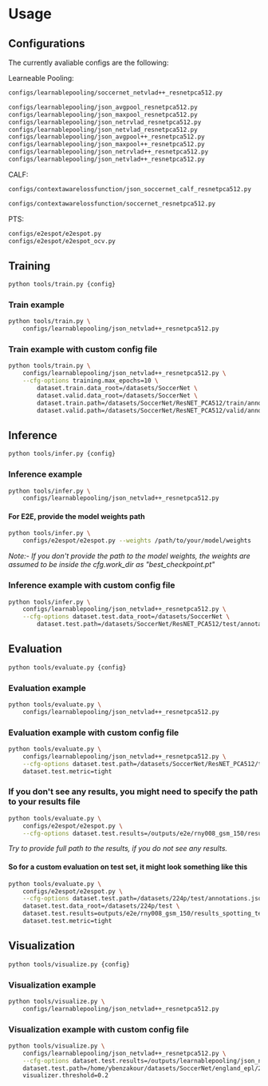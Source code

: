 # Usage

## Configurations

The currently avaliable configs are the following:

Learneable Pooling:

```bash
configs/learnablepooling/soccernet_netvlad++_resnetpca512.py

configs/learnablepooling/json_avgpool_resnetpca512.py
configs/learnablepooling/json_maxpool_resnetpca512.py
configs/learnablepooling/json_netrvlad_resnetpca512.py
configs/learnablepooling/json_netvlad_resnetpca512.py
configs/learnablepooling/json_avgpool++_resnetpca512.py
configs/learnablepooling/json_maxpool++_resnetpca512.py
configs/learnablepooling/json_netrvlad++_resnetpca512.py
configs/learnablepooling/json_netvlad++_resnetpca512.py
```

CALF:

```bash
configs/contextawarelossfunction/json_soccernet_calf_resnetpca512.py

configs/contextawarelossfunction/soccernet_resnetpca512.py
```

PTS:

```bash
configs/e2espot/e2espot.py
configs/e2espot/e2espot_ocv.py
```

## Training

```bash
python tools/train.py {config}
```

### Train example

```bash
python tools/train.py \
    configs/learnablepooling/json_netvlad++_resnetpca512.py
```

### Train example with custom config file

```bash
python tools/train.py \
    configs/learnablepooling/json_netvlad++_resnetpca512.py \
    --cfg-options training.max_epochs=10 \
        dataset.train.data_root=/datasets/SoccerNet \
        dataset.valid.data_root=/datasets/SoccerNet \
        dataset.train.path=/datasets/SoccerNet/ResNET_PCA512/train/annotations.json \
        dataset.valid.path=/datasets/SoccerNet/ResNET_PCA512/valid/annotations.json
```

## Inference

```bash
python tools/infer.py {config}
```

### Inference example

```bash
python tools/infer.py \
    configs/learnablepooling/json_netvlad++_resnetpca512.py
```

#### For E2E, provide the model weights path

```bash
python tools/infer.py \
    configs/e2espot/e2espot.py --weights /path/to/your/model/weights
```

_Note:- If you don't provide the path to the model weights, the weights are assumed to be inside the cfg.work_dir as "best_checkpoint.pt"_

### Inference example with custom config file

```bash
python tools/infer.py \
    configs/learnablepooling/json_netvlad++_resnetpca512.py \
    --cfg-options dataset.test.data_root=/datasets/SoccerNet \
        dataset.test.path=/datasets/SoccerNet/ResNET_PCA512/test/annotations.json
```

## Evaluation

```bash
python tools/evaluate.py {config}
```

### Evaluation example

```bash
python tools/evaluate.py \
    configs/learnablepooling/json_netvlad++_resnetpca512.py
```

### Evaluation example with custom config file

```bash
python tools/evaluate.py \
    configs/learnablepooling/json_netvlad++_resnetpca512.py \
    --cfg-options dataset.test.path=/datasets/SoccerNet/ResNET_PCA512/test/annotations.json \
    dataset.test.metric=tight
```

### If you don't see any results, you might need to specify the path to your results file

```bash
python tools/evaluate.py \
    configs/e2espot/e2espot.py \
    --cfg-options dataset.test.results=/outputs/e2e/rny008_gsm_150/results_spotting_test.recall.json.gz
```

*Try to provide full path to the results, if you do not see any results.*
#### So for a custom evaluation on test set, it might look something like this

```bash
python tools/evaluate.py \
    configs/e2espot/e2espot.py \
    --cfg-options dataset.test.path=/datasets/224p/test/annotations.json \
    dataset.test.data_root=/datasets/224p/test \
    dataset.test.results=outputs/e2e/rny008_gsm_150/results_spotting_test.recall.json.gz \
    dataset.test.metric=tight
```
## Visualization

```bash
python tools/visualize.py {config}
```

### Visualization example

```bash
python tools/visualize.py \
    configs/learnablepooling/json_netvlad++_resnetpca512.py
```

### Visualization example with custom config file

```bash
python tools/visualize.py \
    configs/learnablepooling/json_netvlad++_resnetpca512.py \
    --cfg-options dataset.test.results=/outputs/learnablepooling/json_netvlad++_resnetpca512/results_spotting_test/england_epl/2014-2015/2015-05-17_-_18-00_Manchester_United_1_-_1_Arsenal/1_ResNET_TF2_PCA512/results_spotting.json \
    dataset.test.path=/home/ybenzakour/datasets/SoccerNet/england_epl/2014-2015/2015-05-17_-_18-00_Manchester_United_1_-_1_Arsenal/1_224p.mkv \
    visualizer.threshold=0.2
```

